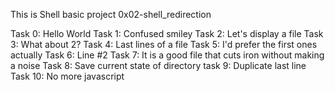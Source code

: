 This is Shell basic project 0x02-shell_redirection

Task 0: Hello World
Task 1: Confused smiley
Task 2: Let's display a file
Task 3: What about 2?
Task 4: Last lines of a file
Task 5: I'd prefer the first ones actually
Task 6: Line #2
Task 7: It is a good file that cuts iron without making a noise
Task 8: Save current state of directory
task 9: Duplicate last line
Task 10: No more javascript
